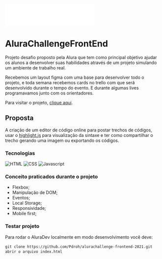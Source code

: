 ![alurachallenge](https://raw.githubusercontent.com/moisesjsalmeida/alura-challenge-1/main/public/Logo.svg)
 
# AluraChallengeFrontEnd
 
Projeto desafio proposto pela Alura que tem como principal objetivo ajudar os alunos a desenvolver suas habilidades através de um projeto simulando um ambiente de trabalho real. 
 
Recebemos um layout figma com uma base para desenvolver todo o projeto, e toda semana recebemos cards no trello com que será desenvolvido durante o tempo do evento. E durante algumas lives programavamos junto com os orientadores.
 
Para visitar o projeto, [clique aqui](https://pdrohs.github.io/).
 
## Proposta
 
A criação de um editor de código online para postar trechos de códigos, usar o [highlight.js](https://highlightjs.org/) para visualização da sintaxe e ter como compartilhar o trecho gerando uma imagem ou exportando os códigos.
 
### Tecnologias
 
![HTML](https://img.shields.io/badge/html5-%23E34F26.svg?style=for-the-badge&logo=html5&logoColor=white) ![CSS](https://img.shields.io/badge/css3-%231572B6.svg?style=for-the-badge&logo=css3&logoColor=white) ![Javascript](https://img.shields.io/badge/javascript-%23323330.svg?style=for-the-badge&logo=javascript&logoColor=%23F7DF1E)
 
### Conceito praticados durante o projeto
 
+ Flexbox;
+ Manipulação de DOM;
+ Eventos;
+ Local Storage;
+ Responsividade;
+ Mobile first;
 
### Testar projeto
Para rodar o AluraDev localmente em modo desenvolvimento você deve:
```
git clone https://github.com/Pdroh/alurachallenge-frontend-2021.git
abrir o arquivo index.html
```